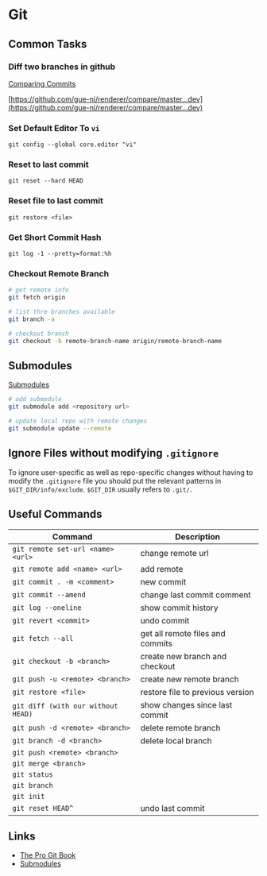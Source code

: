 # Git

## Common Tasks

### Diff two branches in github

[Comparing Commits](https://docs.github.com/en/pull-requests/committing-changes-to-your-project/viewing-and-comparing-commits/comparing-commits)

[https://github.com/gue-ni/renderer/compare/master...dev](https://github.com/gue-ni/renderer/compare/master...dev)

### Set Default Editor To `vi`

`git config --global core.editor "vi"`

### Reset to last commit

`git reset --hard HEAD`

### Reset file to last commit

`git restore <file>`

### Get Short Commit Hash

`git log -1 --pretty=format:%h`

### Checkout Remote Branch

```bash
# get remote info
git fetch origin

# list thre branches available
git branch -a

# checkout branch
git checkout -b remote-branch-name origin/remote-branch-name
```

## Submodules

[Submodules](https://git-scm.com/book/en/v2/Git-Tools-Submodules)

```bash
# add submodule
git submodule add <repository url>

# update local repo with remote changes
git submodule update --remote
```

## Ignore Files without modifying `.gitignore`

To ignore user-specific as well as repo-specific changes without having to modify the 
`.gitignore` file you should put the relevant patterns in `$GIT_DIR/info/exclude`.
`$GIT_DIR` usually refers to `.git/`.

## Useful Commands

| Command                            | Description                      |
| ---------------------------------- | -------------------------------- |
| `git remote set-url <name> <url>`  | change remote url                |
| `git remote add <name> <url>`      | add remote                       |
| `git commit . -m <comment>`        | new commit                       |
| `git commit --amend`               | change last commit comment       |
| `git log --oneline`                | show commit history              |
| `git revert <commit>`              | undo commit                      |
| `git fetch --all`                  | get all remote files and commits |
| `git checkout -b <branch>`         | create new branch and checkout   |
| `git push -u <remote> <branch>`    | create new remote branch         |
| `git restore <file>`               | restore file to previous version |
| `git diff (with our without HEAD)` | show changes since last commit   |
| `git push -d <remote> <branch>`    | delete remote branch             |
| `git branch -d <branch>`           | delete local branch              |
| `git push <remote> <branch>`       |                                  |
| `git merge <branch>`               |                                  |
| `git status`                       |                                  |
| `git branch`                       |                                  |
| `git init`                         |                                  |
| `git reset HEAD^`                  | undo last commit                 |

## Links

- [The Pro Git Book](https://git-scm.com/book/en/v2)
- [Submodules](https://git-scm.com/book/en/v2/Git-Tools-Submodules)
